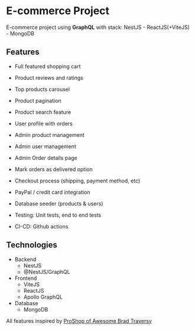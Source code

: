 # E-commerce Project

E-commerce project using **GraphQL** with stack: NestJS - ReactJS(+ViteJS) - MongoDB


## Features

- Full featured shopping cart
- Product reviews and ratings
- Top products carousel
- Product pagination
- Product search feature
- User profile with orders
- Admin product management
- Admin user management
- Admin Order details page
- Mark orders as delivered option
- Checkout process (shipping, payment method, etc)
- PayPal / credit card integration
- Database seeder (products & users)

- Testing: Unit tests, end to end tests
- CI-CD: Github actions

## Technologies

- Backend
  - NestJS
  - @NestJS/GraphQL
- Frontend
  - ViteJS
  - ReactJS
  - Apollo GraphQL
- Database
  - MongoDB

All features inspired by [ProShop of Awesome Brad Traversy](https://github.com/bradtraversy/proshop_mern)
